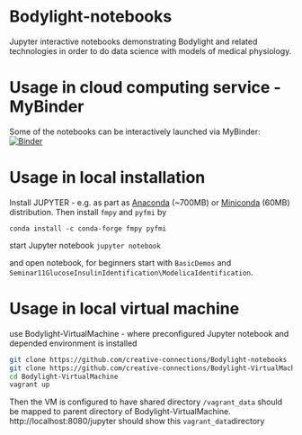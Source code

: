 # Bodylight-notebooks
Jupyter interactive notebooks demonstrating Bodylight and related technologies in order to do data science with models of medical physiology.

# Usage in cloud computing service - MyBinder
Some of the notebooks can be interactively launched via MyBinder: 
[![Binder](https://mybinder.org/badge_logo.svg)](https://mybinder.org/v2/gh/creative-connections/Bodylight-notebooks/master)

# Usage in local installation
Install JUPYTER - e.g. as part as [Anaconda](https://www.anaconda.com/products/individual) (~700MB) or [Miniconda](https://docs.conda.io/en/latest/miniconda.html) (60MB) distribution. Then install `fmpy` and `pyfmi` by 

```conda install -c conda-forge fmpy pyfmi```

start Jupyter notebook
```jupyter notebook```

and open notebook, for beginners start with `BasicDemos` and `Seminar11GlucoseInsulinIdentification\ModelicaIdentification`.

# Usage in local virtual machine
use Bodylight-VirtualMachine - where preconfigured Jupyter notebook and depended environment is installed
```bash
git clone https://github.com/creative-connections/Bodylight-notebooks
git clone https://github.com/creative-connections/Bodylight-VirtualMachine
cd Bodylight-VirtualMachine 
vagrant up
```
Then the VM is configured to have shared directory `/vagrant_data` should be mapped to parent directory of Bodylight-VirtualMachine. http://localhost:8080/jupyter should show this `vagrant_data`directory 
